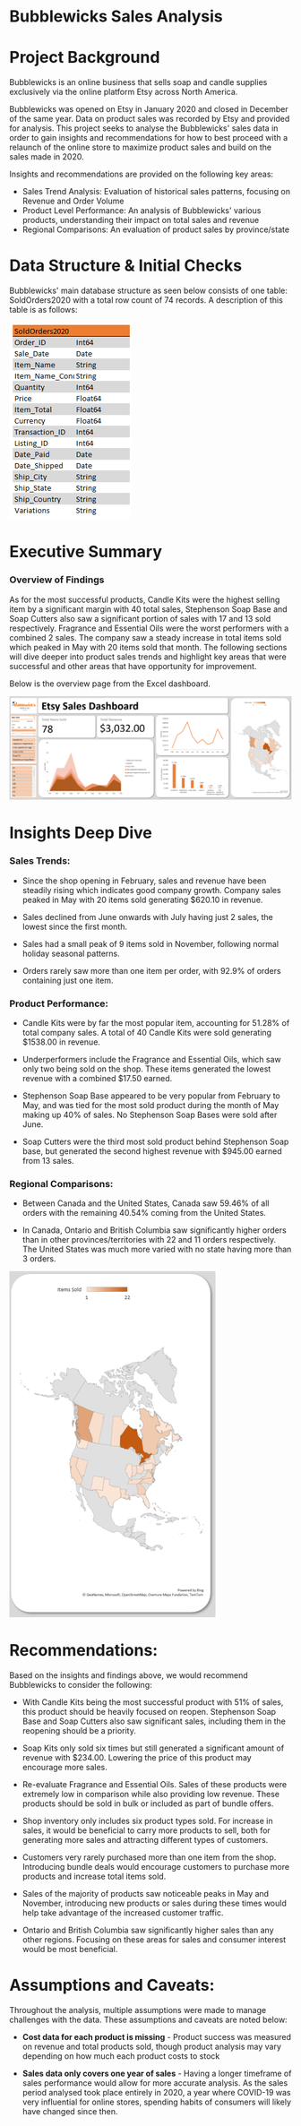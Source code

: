 # Bubblewicks Sales Analysis

# Project Background

Bubblewicks is an online business that sells soap and candle supplies exclusively via the online platform Etsy across North America.

Bubblewicks was opened on Etsy in January 2020 and closed in December of the same year. Data on product sales was recorded by Etsy and provided for analysis. This project seeks to analyse the Bubblewicks' sales data in order to gain insights and recommendations for how to best proceed with a relaunch of the online store to maximize product sales and build on the sales made in 2020.

Insights and recommendations are provided on the following key areas:

- Sales Trend Analysis: Evaluation of historical sales patterns, focusing on Revenue and Order Volume
- Product Level Performance: An analysis of Bubblewicks' various products, understanding their impact on total sales and revenue
- Regional Comparisons: An evaluation of product sales by province/state


# Data Structure & Initial Checks

Bubblewicks' main database structure as seen below consists of one table: SoldOrders2020 with a total row count of 74 records. A description of this table is as follows:

![ERD](https://github.com/JackLemere/Bubblewicks/blob/main/bubblewicks-erd.png)



# Executive Summary

### Overview of Findings

As for the most successful products, Candle Kits were the highest selling item by a significant margin with 40 total sales, Stephenson Soap Base and Soap Cutters also saw a significant portion of sales with 17 and 13 sold respectively. Fragrance and Essential Oils were the worst performers with a combined 2 sales. The company saw a steady increase in total items sold which peaked in May with 20 items sold that month. The following sections will dive deeper into product sales trends and highlight key areas that were successful and other areas that have opportunity for improvement.

Below is the overview page from the Excel dashboard.

![Dashboard](https://github.com/JackLemere/Bubblewicks/blob/main/bubblewicks-dashboard.png)



# Insights Deep Dive
### Sales Trends:

- Since the shop opening in February, sales and revenue have been steadily rising which indicates good company growth. Company sales peaked in May with 20 items sold generating $620.10 in revenue.

- Sales declined from June onwards with July having just 2 sales, the lowest since the first month.

- Sales had a small peak of 9 items sold in November, following normal holiday seasonal patterns.

- Orders rarely saw more than one item per order, with 92.9% of orders containing just one item.


### Product Performance:

- Candle Kits were by far the most popular item, accounting for 51.28% of total company sales. A total of 40 Candle Kits were sold generating $1538.00 in revenue. 
  
- Underperformers include the Fragrance and Essential Oils, which saw only two being sold on the shop. These items generated the lowest revenue with a combined $17.50 earned.

- Stephenson Soap Base appeared to be very popular from February to May, and was tied for the most sold product during the month of May making up 40% of sales. No Stephenson Soap Bases were sold after June. 

- Soap Cutters were the third most sold product behind Stephenson Soap base, but generated the second highest revenue with $945.00 earned from 13 sales.



### Regional Comparisons:

- Between Canada and the United States, Canada saw 59.46% of all orders with the remaining 40.54% coming from the United States.

- In Canada, Ontario and British Columbia saw significantly higher orders than in other provinces/territories with 22 and 11 orders respectively. The United States was much more varied with no state having more than 3 orders.

![Sales By Region](https://github.com/JackLemere/Bubblewicks/blob/main/bubblewicks-geo.png)



# Recommendations:

Based on the insights and findings above, we would recommend Bubblewicks to consider the following: 

- With Candle Kits being the most successful product with 51% of sales, this product should be heavily focused on reopen. Stephenson Soap Base and Soap Cutters also saw significant sales, including them in the reopening should be a priority.

- Soap Kits only sold six times but still generated a significant amount of revenue with $234.00. Lowering the price of this product may encourage more sales.

- Re-evaluate Fragrance and Essential Oils. Sales of these products were extremely low in comparison while also providing low revenue. These products should be sold in bulk or included as part of bundle offers.

- Shop inventory only includes six product types sold. For increase in sales, it would be beneficial to carry more products to sell, both for generating more sales and attracting different types of customers.

- Customers very rarely purchased more than one item from the shop. Introducing bundle deals would encourage customers to purchase more products and increase total items sold. 

- Sales of the majority of products saw noticeable peaks in May and November, introducing new products or sales during these times would help take advantage of the increased customer traffic.

- Ontario and British Columbia saw significantly higher sales than any other regions. Focusing on these areas for sales and consumer interest would be most beneficial.



# Assumptions and Caveats:

Throughout the analysis, multiple assumptions were made to manage challenges with the data. These assumptions and caveats are noted below:

- **Cost data for each product is missing** - Product success was measured on revenue and total products sold, though product analysis may vary depending on how much each product costs to stock

- **Sales data only covers one year of sales** - Having a longer timeframe of sales performance would allow for more accurate analysis. As the sales period analysed took place entirely in 2020, a year where COVID-19 was very influential for online stores, spending habits of consumers will likely have changed since then.
